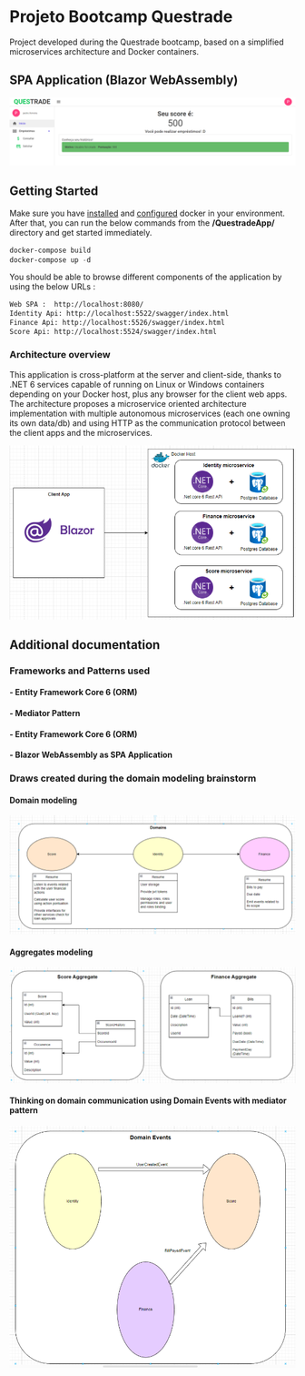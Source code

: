 # Projeto Bootcamp Questrade 

Project developed during the Questrade bootcamp, based on a simplified microservices architecture and Docker containers.

## SPA Application (Blazor WebAssembly)

![](front.png)

## Getting Started

Make sure you have [installed](https://docs.docker.com/docker-for-windows/install/) and [configured](https://github.com/dotnet-architecture/eShopOnContainers/wiki/Windows-setup#configure-docker) docker in your environment. After that, you can run the below commands from the **/QuestradeApp/** directory and get started immediately.

```powershell
docker-compose build
docker-compose up -d
```

You should be able to browse different components of the application by using the below URLs :

```
Web SPA :  http://localhost:8080/
Identity Api: http://localhost:5522/swagger/index.html
Finance Api: http://localhost:5526/swagger/index.html
Score Api: http://localhost:5524/swagger/index.html
```
### Architecture overview

This application is cross-platform at the server and client-side, thanks to .NET 6 services capable of running on Linux or Windows containers depending on your Docker host, plus any browser for the client web apps.
The architecture proposes a microservice oriented architecture implementation with multiple autonomous microservices (each one owning its own data/db) and using HTTP as the communication protocol between the client apps and the microservices.

![](arc.png)

## Additional documentation

### Frameworks and Patterns used
#### - Entity Framework Core 6 (ORM)
#### - Mediator Pattern
#### - Entity Framework Core 6 (ORM)
#### - Blazor WebAssembly as SPA Application


### Draws created during the domain modeling brainstorm

#### Domain modeling
![](ddd1.png)

#### Aggregates modeling
![](ddd2.png)

#### Thinking on domain communication using Domain Events with mediator pattern
![](ddd3.png)